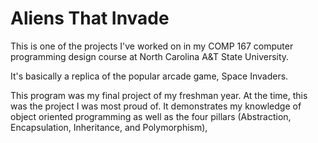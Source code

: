 # Aliens That Invade
This is one of the projects I've worked on in my COMP 167 computer programming design course at North Carolina A&T State University.

It's basically a replica of the popular arcade game, Space Invaders.

This program was my final project of my freshman year. At the time, this was the project I was most proud of. 
It demonstrates my knowledge of object oriented programming as well as the four pillars (Abstraction, Encapsulation, Inheritance, and Polymorphism),

